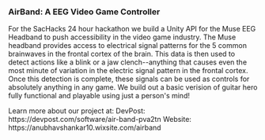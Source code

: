 <h3> AirBand: A EEG Video Game Controller </h3>

<p> 
For the SacHacks 24 hour hackathon we build a Unity API for the Muse EEG Headband to push accessibility in the video game industry. The Muse headband provides access to electrical signal patterns for the 5 common brainwaves in the frontal cortex of the brain. This data is then used to detect actions like a blink or a jaw clench--anything that causes even the most minute of variation in the electric signal pattern in the frontal cortex. Once this detection is complete, these signals can be used as controls for absolutely anything in any game. We build out a basic verision of guitar hero fully functional and playable using just a person's mind! 
</p>

</p>
Learn more about our project at:
DevPost: https://devpost.com/software/air-band-pva2tn
Website: https://anubhavshankar10.wixsite.com/airband
</p>

